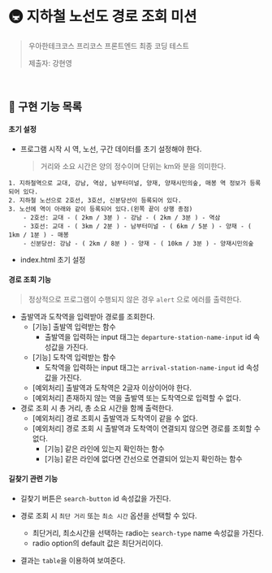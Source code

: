 # 🚇 지하철 노선도 경로 조회 미션

> 우아한테크코스 프리코스 프론트엔드 최종 코딩 테스트
>
> 제출자: 강현영

<br>

## 🚀 구현 기능 목록

#### 초기 설정

* 프로그램 시작 시 역, 노선, 구간 데이터를 초기 설정해야 한다.

  >  거리와 소요 시간은 양의 정수이며 단위는 km와 분을 의미한다.

```
1. 지하철역으로 교대, 강남, 역삼, 남부터미널, 양재, 양재시민의숲, 매봉 역 정보가 등록되어 있다.
2. 지하철 노선으로 2호선, 3호선, 신분당선이 등록되어 있다.
3. 노선에 역이 아래와 같이 등록되어 있다.(왼쪽 끝이 상행 종점)
    - 2호선: 교대 - ( 2km / 3분 ) - 강남 - ( 2km / 3분 ) - 역삼
    - 3호선: 교대 - ( 3km / 2분 ) - 남부터미널 - ( 6km / 5분 ) - 양재 - ( 1km / 1분 ) - 매봉
    - 신분당선: 강남 - ( 2km / 8분 ) - 양재 - ( 10km / 3분 ) - 양재시민의숲
```

* index.html 초기 설정

#### 경로 조회 기능

> 정상적으로 프로그램이 수행되지 않은 경우 `alert` 으로 에러를 출력한다.

* 출발역과 도착역을 입력받아 경로를 조회한다.
  * [기능] 출발역 입력받는 함수
    * 출발역을 입력하는 input 태그는 `departure-station-name-input` id 속성값을 가진다.
  * [기능] 도착역 입력받는 함수
    * 도착역을 입력하는 input 태그는 `arrival-station-name-input` id 속성값을 가진다.
  * [예외처리] 출발역과 도착역은 2글자 이상이어야 한다.
  * [예외처리] 존재하지 않는 역을 출발역 또는 도착역으로 입력할 수 없다.
* 경로 조회 시 총 거리, 총 소요 시간을 함께 출력한다.
  * [예외처리] 경로 조회시 출발역과 도착역이 같을 수 없다.
  * [예외처리] 경로 조회 시 출발역과 도착역이 연결되지 않으면 경로를 조회할 수 없다.
    * [기능] 같은 라인에 있는지 확인하는 함수
    * [기능] 같은 라인에 없다면 간선으로 연결되어 있는지 확인하는 함수

#### 길찾기 관련 기능

* 길찾기 버튼은 `search-button` id 속성값을 가진다.
* 경로 조회 시 `최단 거리` 또는 `최소 시간` 옵션을 선택할 수 있다.
  * 최단거리, 최소시간을 선택하는 radio는 `search-type` name 속성값을 가진다.
  * radio option의 default 값은 최단거리이다.

* 결과는 `table`을 이용하여 보여준다.
